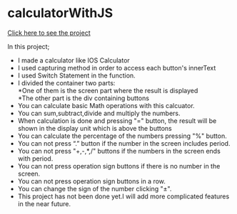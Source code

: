 # calculatorWithJS

[Click here to see the project](https://mehmetcakir1.github.io/calculatorWithJS/)

In this project; <br>
- I made a calculator like IOS Calculator <br>
- I used capturing method in order to access each button's innerText <br>
- I used Switch Statement in the function. <br>
- I divided the container two parts: <br>
    *One of them is the screen part where the result is displayed <br>
    *The other part is the div containing buttons <br>
- You can calculate basic Math operations with this calcuator. <br>
- You can sum,subtract,divide and multiply the numbers. <br>
- When calculation is done and pressing "=" button, the result will be shown in the display unit which is above the buttons<br>
- You can calculate the percentage of the numbers pressing "%" button.<br>
- You can not press “.” button if the number in the screen includes period.<br>
- You can not press "+,-,*,/" buttons if the numbers in the screen ends with period.<br>
- You can not press operation sign buttons if there is no number in the screen.<br>
- You can not press operation sign buttons in a row.<br>
- You can change the sign of the number clicking "±".<br>
- This project has not been done yet.I will add more complicated features in the near future.<br>


